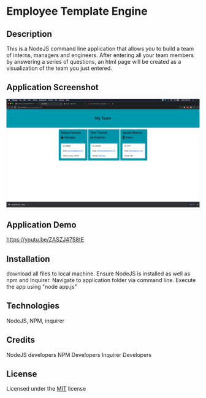 # Employee Template Engine

## Description

This is a NodeJS command line application that allows you to build a team of interns, managers and engineers. After entering all your team members by answering a series of questions, an html page will be created as a visualization of the team you just entered.

## Application Screenshot

<img src="app-screenshot.png" alt="application screenshot">

## Application Demo

https://youtu.be/ZASZJ47S8tE

## Installation

download all files to local machine. Ensure NodeJS is installed as well as npm and Inquirer. Navigate to application folder via command line. Execute the app using "node app.js"

## Technologies

NodeJS, NPM, inquirer

## Credits

NodeJS developers
NPM Developers
Inquirer Developers

## License

Licensed under the [MIT](LICENSE) license
